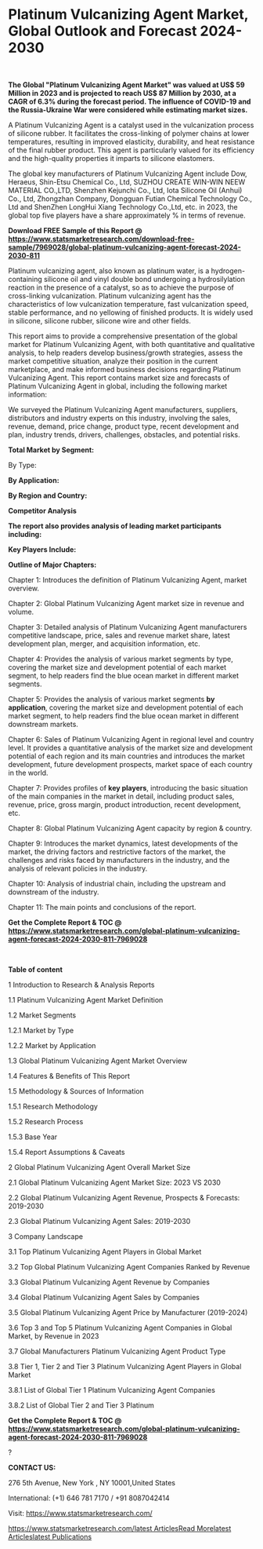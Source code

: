 <h1>Platinum Vulcanizing Agent Market, Global Outlook and Forecast 2024-2030</h1><br/><p><strong>The Global "Platinum Vulcanizing Agent Market" was valued at US$ 59 Million in 2023 and is projected to reach US$ 87 Million by 2030, at a <strong>CAGR</strong> of 6.3% during the forecast period. The influence of COVID-19 and the Russia-Ukraine War were considered while estimating market sizes.</strong></p>
 
 
 
 <p>A Platinum Vulcanizing Agent is a catalyst used in the vulcanization process of silicone rubber. It facilitates the cross-linking of polymer chains at lower temperatures, resulting in improved elasticity, durability, and heat resistance of the final rubber product. This agent is particularly valued for its efficiency and the high-quality properties it imparts to silicone elastomers.</p>
 
 
 
 <p>The global key manufacturers of Platinum Vulcanizing Agent include Dow, Heraeus, Shin-Etsu Chemical Co., Ltd, SUZHOU CREATE WIN-WIN NEEW MATERIAL CO.,LTD, Shenzhen Kejunchi Co., Ltd, Iota Silicone Oil (Anhui) Co., Ltd, Zhongzhan Company, Dongguan Futian Chemical Technology Co., Ltd and ShenZhen LongHui Xiang Technology Co.,Ltd, etc. in 2023, the global top five players have a share approximately % in terms of revenue.</p>
 
 
 
 <p><strong>Download FREE Sample of this Report @ <a href="https://www.statsmarketresearch.com/download-free-sample/7969028/global-platinum-vulcanizing-agent-forecast-2024-2030-811">https://www.statsmarketresearch.com/download-free-sample/7969028/global-platinum-vulcanizing-agent-forecast-2024-2030-811</a></strong></p>
 
 
 
 <p>Platinum vulcanizing agent, also known as platinum water, is a hydrogen-containing silicone oil and vinyl double bond undergoing a hydrosilylation reaction in the presence of a catalyst, so as to achieve the purpose of cross-linking vulcanization. Platinum vulcanizing agent has the characteristics of low vulcanization temperature, fast vulcanization speed, stable performance, and no yellowing of finished products. It is widely used in silicone, silicone rubber, silicone wire and other fields.</p>
 
 
 
 <p>This report aims to provide a comprehensive presentation of the global market for Platinum Vulcanizing Agent, with both quantitative and qualitative analysis, to help readers develop business/growth strategies, assess the market competitive situation, analyze their position in the current marketplace, and make informed business decisions regarding Platinum Vulcanizing Agent. This report contains market size and forecasts of Platinum Vulcanizing Agent in global, including the following market information:</p>
 
 
 
 <p>We surveyed the Platinum Vulcanizing Agent manufacturers, suppliers, distributors and industry experts on this industry, involving the sales, revenue, demand, price change, product type, recent development and plan, industry trends, drivers, challenges, obstacles, and potential risks.</p>
 
 
 
 <p><strong>Total Market by Segment:</strong></p>
 
 
 
 <p>By Type:</p>
 
 
 
 <p><strong><strong>By Application</strong>:</strong></p>
 
 
 
 <p><strong>By Region and Country:</strong></p>
 
 
 
 <p><strong>Competitor Analysis</strong></p>
 
 
 
 <p><strong>The report also provides analysis of leading market participants including:</strong></p>
 
 
 
 <p><strong><strong>Key Players</strong> Include:</strong></p>
 
 
 
 <p><strong>Outline of Major Chapters:</strong></p>
 
 
 
 <p>Chapter 1: Introduces the definition of Platinum Vulcanizing Agent, market overview.</p>
 
 
 
 <p>Chapter 2: Global Platinum Vulcanizing Agent market size in revenue and volume.</p>
 
 
 
 <p>Chapter 3: Detailed analysis of Platinum Vulcanizing Agent manufacturers competitive landscape, price, sales and revenue market share, latest development plan, merger, and acquisition information, etc.</p>
 
 
 
 <p>Chapter 4: Provides the analysis of various market segments by type, covering the market size and development potential of each market segment, to help readers find the blue ocean market in different market segments.</p>
 
 
 
 <p>Chapter 5: Provides the analysis of various market segments <strong>by application</strong>, covering the market size and development potential of each market segment, to help readers find the blue ocean market in different downstream markets.</p>
 
 
 
 <p>Chapter 6: Sales of Platinum Vulcanizing Agent in regional level and country level. It provides a quantitative analysis of the market size and development potential of each region and its main countries and introduces the market development, future development prospects, market space of each country in the world.</p>
 
 
 
 <p>Chapter 7: Provides profiles of <strong>key players</strong>, introducing the basic situation of the main companies in the market in detail, including product sales, revenue, price, gross margin, product introduction, recent development, etc.</p>
 
 
 
 <p>Chapter 8: Global Platinum Vulcanizing Agent capacity by region & country.</p>
 
 
 
 <p>Chapter 9: Introduces the market dynamics, latest developments of the market, the driving factors and restrictive factors of the market, the challenges and risks faced by manufacturers in the industry, and the analysis of relevant policies in the industry.</p>
 
 
 
 <p>Chapter 10: Analysis of industrial chain, including the upstream and downstream of the industry.</p>
 
 
 
 <p>Chapter 11: The main points and conclusions of the report.</p>
 
 
 
 <div><b>Get the Complete Report & TOC @ <a href="https://www.statsmarketresearch.com/global-platinum-vulcanizing-agent-forecast-2024-2030-811-7969028">https://www.statsmarketresearch.com/global-platinum-vulcanizing-agent-forecast-2024-2030-811-7969028</a></b></div>
 
 
 
 <p><br />
 
 <b>Table of content</b></p>
 
 
 
 <p>1 Introduction to Research & Analysis Reports<br />
 
 1.1 Platinum Vulcanizing Agent Market Definition<br />
 
 1.2 Market Segments<br />
 
 1.2.1 Market by Type<br />
 
 1.2.2 Market by Application<br />
 
 1.3 Global Platinum Vulcanizing Agent Market Overview<br />
 
 1.4 Features & Benefits of This Report<br />
 
 1.5 Methodology & Sources of Information<br />
 
 1.5.1 Research Methodology<br />
 
 1.5.2 Research Process<br />
 
 1.5.3 Base Year<br />
 
 1.5.4 Report Assumptions & Caveats<br />
 
 2 Global Platinum Vulcanizing Agent Overall Market Size<br />
 
 2.1 Global Platinum Vulcanizing Agent Market Size: 2023 VS 2030<br />
 
 2.2 Global Platinum Vulcanizing Agent Revenue, Prospects & Forecasts: 2019-2030<br />
 
 2.3 Global Platinum Vulcanizing Agent Sales: 2019-2030<br />
 
 3 Company Landscape<br />
 
 3.1 Top Platinum Vulcanizing Agent Players in Global Market<br />
 
 3.2 Top Global Platinum Vulcanizing Agent Companies Ranked by Revenue<br />
 
 3.3 Global Platinum Vulcanizing Agent Revenue by Companies<br />
 
 3.4 Global Platinum Vulcanizing Agent Sales by Companies<br />
 
 3.5 Global Platinum Vulcanizing Agent Price by Manufacturer (2019-2024)<br />
 
 3.6 Top 3 and Top 5 Platinum Vulcanizing Agent Companies in Global Market, by Revenue in 2023<br />
 
 3.7 Global Manufacturers Platinum Vulcanizing Agent Product Type<br />
 
 3.8 Tier 1, Tier 2 and Tier 3 Platinum Vulcanizing Agent Players in Global Market<br />
 
 3.8.1 List of Global Tier 1 Platinum Vulcanizing Agent Companies<br />
 
 3.8.2 List of Global Tier 2 and Tier 3 Platinum</p>
 
 
 
 <div><b>Get the Complete Report & TOC @ <a href="https://www.statsmarketresearch.com/global-platinum-vulcanizing-agent-forecast-2024-2030-811-7969028">https://www.statsmarketresearch.com/global-platinum-vulcanizing-agent-forecast-2024-2030-811-7969028</a></b></div>
 
 
 
 <p>? </p>
 
 
 
 <p><b>CONTACT US:</b><br />
 
 276 5th Avenue, New York , NY 10001,United States<br />
 
 International: (+1) 646 781 7170 / +91 8087042414<br />
 
 Visit: <a href="https://www.statsmarketresearch.com/">https://www.statsmarketresearch.com/</a><br />
 
 <a href="https://gyeongbokgung.com">https://www.statsmarketresearch.com/</a><a href="https://hallyeomaritime.com">latest Articles</a><a href="https://jingwansa.com">Read More</a><a href="https://nguoiviet.jp/">latest Articles</a><a href="https://www.intelmarketresearch.com/">latest Publications</a></p>